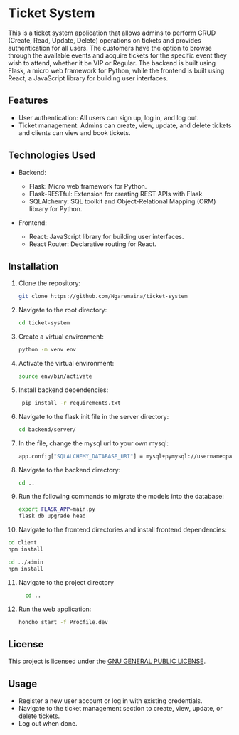 # Ticket System

This is a ticket system application that allows admins to perform CRUD (Create, Read, Update, Delete) operations on tickets and provides authentication for all users. The customers have the option to browse through the available events and acquire tickets for the specific event they wish to attend, whether it be VIP or Regular. The backend is built using Flask, a micro web framework for Python, while the frontend is built using React, a JavaScript library for building user interfaces.

## Features

- User authentication: All users can sign up, log in, and log out.
- Ticket management: Admins can create, view, update, and delete tickets and clients can view and book tickets.

## Technologies Used

- Backend:
  - Flask: Micro web framework for Python.
  - Flask-RESTful: Extension for creating REST APIs with Flask.
  - SQLAlchemy: SQL toolkit and Object-Relational Mapping (ORM) library for Python.

- Frontend:
  - React: JavaScript library for building user interfaces.
  - React Router: Declarative routing for React.

## Installation

1. Clone the repository:
   ```bash
   git clone https://github.com/Ngaremaina/ticket-system
   ```
2. Navigate to the root directory:

   ```bash
   cd ticket-system
   ```
3. Create a virtual environment:
    ```bash
   python -m venv env
   ```

4. Activate the virtual environment:
    ```bash
    source env/bin/activate
   ```
    
5. Install backend dependencies:

   ```bash
    pip install -r requirements.txt
   ```
6. Navigate to the flask init file in the server directory:
   ```bash
   cd backend/server/
   ```

7. In the file, change the mysql url to your own mysql:
   ```bash
   app.config["SQLALCHEMY_DATABASE_URI"] = mysql+pymysql://username:password@localhost/databasename
   ```
8. Navigate to the backend directory:
   ```bash
   cd ..
   ```
9. Run the following commands to migrate the models into the database:
   ```bash
   export FLASK_APP=main.py
   flask db upgrade head
   ```
10. Navigate to the frontend directories and install frontend dependencies:

   ```bash
   cd client
   npm install
   ```
   ```bash
   cd ../admin
   npm install
   ```
11. Navigate to the project directory
     ```bash
       cd ..
     ```
12. Run the web application:
     ```bash
     honcho start -f Procfile.dev
     ```
     
## License

This project is licensed under the [GNU GENERAL PUBLIC LICENSE](LICENSE).

## Usage

- Register a new user account or log in with existing credentials.
- Navigate to the ticket management section to create, view, update, or delete tickets.
- Log out when done.

